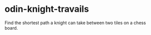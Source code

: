 # odin-knight-travails

Find the shortest path a knight can take between two tiles on a chess board.
